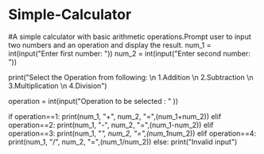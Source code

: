# Simple-Calculator
#A simple calculator with basic arithmetic operations.Prompt user to input two numbers and an operation and display the result.
num_1 = int(input("Enter first number: "))
num_2 = int(input("Enter second number: "))

print("Select the Operation from following: \n 1.Addition \n 2.Subtraction \n 3.Multiplication \n 4.Division")

operation = int(input("Operation to be selected : " ))

if operation==1:
	print(num_1, "+", num_2, "=",(num_1+num_2))
elif operation==2:
	print(num_1, "-", num_2, "=",(num_1-num_2))
elif operation==3:
	print(num_1, "*", num_2, "=",(num_1*num_2))
elif operation==4:
	print(num_1, "/", num_2, "=",(num_1/num_2))
else:
	print("Invalid input")
